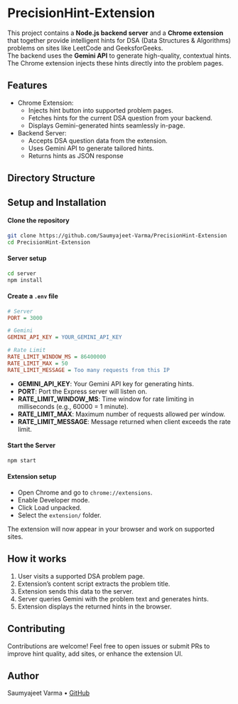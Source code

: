 # PrecisionHint-Extension

This project contains a **Node.js backend server** and a **Chrome extension** that together provide intelligent hints for DSA (Data Structures & Algorithms) problems on sites like LeetCode and GeeksforGeeks. <br>
The backend uses the **Gemini API** to generate high-quality, contextual hints. The Chrome extension injects these hints directly into the problem pages.

## Features

- Chrome Extension:
    - Injects hint button into supported problem pages.
    - Fetches hints for the current DSA question from your backend.
    - Displays Gemini-generated hints seamlessly in-page.
- Backend Server:
    - Accepts DSA question data from the extension.
    - Uses Gemini API to generate tailored hints.
    - Returns hints as JSON response

## Directory Structure

## Setup and Installation

#### Clone the repository

```bash
git clone https://github.com/Saumyajeet-Varma/PrecisionHint-Extension
cd PrecisionHint-Extension

```

#### Server setup

```bash
cd server
npm install
```

#### Create a `.env` file

```ini
# Server
PORT = 3000

# Gemini
GEMINI_API_KEY = YOUR_GEMINI_API_KEY

# Rate Limit
RATE_LIMIT_WINDOW_MS = 86400000
RATE_LIMIT_MAX = 50
RATE_LIMIT_MESSAGE = Too many requests from this IP

```

- **GEMINI_API_KEY**: Your Gemini API key for generating hints.
- **PORT**: Port the Express server will listen on.
- **RATE_LIMIT_WINDOW_MS**: Time window for rate limiting in milliseconds (e.g., 60000 = 1 minute).
- **RATE_LIMIT_MAX**: Maximum number of requests allowed per window.
- **RATE_LIMIT_MESSAGE**: Message returned when client exceeds the rate limit.

#### Start the Server

```bash
npm start

```

#### Extension setup

- Open Chrome and go to `chrome://extensions`.
- Enable Developer mode.
- Click Load unpacked.
- Select the `extension/` folder.

The extension will now appear in your browser and work on supported sites.

## How it works

1. User visits a supported DSA problem page.
2. Extension’s content script extracts the problem title.
3. Extension sends this data to the server.
4. Server queries Gemini with the problem text and generates hints.
5. Extension displays the returned hints in the browser.

## Contributing

Contributions are welcome! Feel free to open issues or submit PRs to improve hint quality, add sites, or enhance the extension UI.

## Author

Saumyajeet Varma • [GitHub](https://github.com/Saumyajeet-Varma)